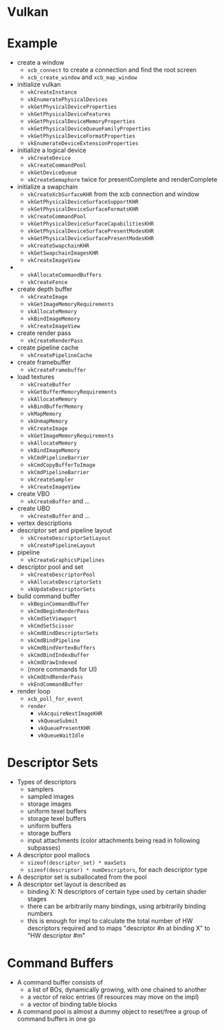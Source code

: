 Vulkan
======

# Example

 - create a window
   - `xcb_connect` to create a connection and find the root screen
   - `xcb_create_window` and `xcb_map_window`
 - initialize vulkan
   - `vkCreateInstance`
   - `vkEnumeratePhysicalDevices`
   - `vkGetPhysicalDeviceProperties`
   - `vkGetPhysicalDeviceFeatures`
   - `vkGetPhysicalDeviceMemoryProperties`
   - `vkGetPhysicalDeviceQueueFamilyProperties`
   - `vkGetPhysicalDeviceFormatProperties`
   - `vkEnumerateDeviceExtensionProperties`
 - initialize a logical device
   - `vkCreateDevice`
   - `vkCreateCommandPool`
   - `vkGetDeviceQueue`
   - `vkCreateSemaphore` twice for presentComplete and renderComplete
 - initialize a swapchain
   - `vkCreateXcbSurfaceKHR` from the xcb connection and window
   - `vkGetPhysicalDeviceSurfaceSupportKHR`
   - `vkGetPhysicalDeviceSurfaceFormatsKHR`
   - `vkCreateCommandPool`
   - `vkGetPhysicalDeviceSurfaceCapabilitiesKHR`
   - `vkGetPhysicalDeviceSurfacePresentModesKHR`
   - `vkGetPhysicalDeviceSurfacePresentModesKHR`
   - `vkCreateSwapchainKHR`
   - `vkGetSwapchainImagesKHR`
   - `vkCreateImageView`
 - 
   - `vkAllocateCommandBuffers`
   - `vkCreateFence`
 - create depth buffer
   - `vkCreateImage`
   - `vkGetImageMemoryRequirements`
   - `vkAllocateMemory`
   - `vkBindImageMemory`
   - `vkCreateImageView`
 - create render pass
   - `vkCreateRenderPass`
 - create pipeline cache
   - `vkCreatePipelineCache`
 - create framebuffer
   - `vkCreateFramebuffer`
 - load textures
   - `vkCreateBuffer`
   - `vkGetBufferMemoryRequirements`
   - `vkAllocateMemory`
   - `vkBindBufferMemory`
   - `vkMapMemory`
   - `vkUnmapMemory`
   - `vkCreateImage`
   - `vkGetImageMemoryRequirements`
   - `vkAllocateMemory`
   - `vkBindImageMemory`
   - `vkCmdPipelineBarrier`
   - `vkCmdCopyBufferToImage`
   - `vkCmdPipelineBarrier`
   - `vkCreateSampler`
   - `vkCreateImageView`
 - create VBO
   - `vkCreateBuffer` and ...
 - create UBO
   - `vkCreateBuffer` and ...
 - vertex descriptions
 - descriptor set and pipeline layout
   - `vkCreateDescriptorSetLayout`
   - `vkCreatePipelineLayout`
 - pipeline
   - `vkCreateGraphicsPipelines`
 - descriptor pool and set
   - `vkCreateDescriptorPool`
   - `vkAllocateDescriptorSets`
   - `vkUpdateDescriptorSets`
 - build command buffer
   - `vkBeginCommandBuffer`
   - `vkCmdBeginRenderPass`
   - `vkCmdSetViewport`
   - `vkCmdSetScissor`
   - `vkCmdBindDescriptorSets`
   - `vkCmdBindPipeline`
   - `vkCmdBindVertexBuffers`
   - `vkCmdBindIndexBuffer`
   - `vkCmdDrawIndexed`
   - (more commands for UI)
   - `vkCmdEndRenderPass`
   - `vkEndCommandBuffer`
 - render loop
   - `xcb_poll_for_event`
   - `render`
     - `vkAcquireNextImageKHR`
     - `vkQueueSubmit`
     - `vkQueuePresentKHR`
     - `vkQueueWaitIdle`

# Descriptor Sets

 - Types of descriptors
   - samplers
   - sampled images
   - storage images
   - uniform texel buffers
   - storage texel buffers
   - uniform buffers
   - storage buffers
   - input attachments (color attachments being read in following subpasses)
 - A descriptor pool mallocs
   - `sizeof(descriptor_set) * maxSets`
   - `sizeof(descriptor) * numDescriptors`, for each descriptor type
 - A descriptor set is suballocated from the pool
 - A descriptor set layout is described as
   - binding X: N descriptors of certain type used by certain shader stages
   - there can be arbitrarily many bindings, using arbitrarily binding numbers
   - this is enough for impl to calculate the total number of HW descriptors
     required and to maps "descriptor #n at binding X" to "HW descriptor #m"

# Command Buffers

 - A command buffer consists of
   - a list of BOs, dynamically growing, with one chained to another
   - a vector of reloc entries (if resources may move on the impl)
   - a vector of binding table blocks
 - A command pool is almost a dummy object to reset/free a group of command
   buffers in one go
